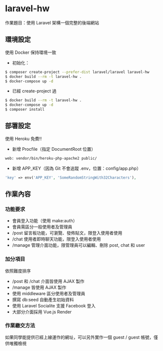 # laravel-hw
作業題目：使用 Laravel 架構一個完整的後端網站

## 環境設定
使用 Docker 保持環境一致
- 初始化：
``` bash
$ composer create-project --prefer-dist laravel/laravel laravel-hw
$ docker build --rm -t laravel-hw .
$ docker-compose up -d
```
- 已經 create-project 過
``` bash
$ docker build --rm -t laravel-hw .
$ docker-compose up -d
$ composer install
```
## 部署設定
使用 Heroku 免費!!
- 新增 Procfile（指定 DocumentRoot 位置）
``` Apache
web: vendor/bin/heroku-php-apache2 public/
```
- 新增 APP_KEY（因為 Git 不會追蹤 .env，位置：config/app.php）
``` PHP
'key' => env('APP_KEY', 'SomeRandomStringWith32Characters'),
```

## 作業內容
### 功能要求

- 會員登入功能（使用 make:auth）
- 會員需區分一般使用者及管理員
- /post 留言板功能，可瀏覽、發佈貼文，限登入使用者使用
- /chat 使用者即時聊天功能，限登入使用者使用
- /manage 管理介面功能，限管理員可以編輯、刪除 post, chat 和 user

### 加分項目
依照難度排序

- /post 和 /chat 介面皆使用 AJAX 製作
- /manage 皆使用 AJAX 製作
- 使用 middleware 區分使用者及管理員
- 撰寫 db:seed 自動產生初始資料
- 使用 Laravel Socialite 支援 Facebook 登入
- 大部分介面採用 Vue.js Render


### 作業繳交方法
如果同學能提供已經上線運作的網址，可以另外實作一個 guest / guest 帳號，僅供唯獨檢視

